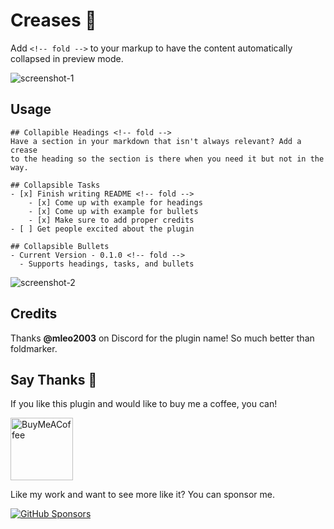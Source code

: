 # Creases :shirt:

Add `<!-- fold -->` to your markup to have the content automatically collapsed in preview mode.

![screenshot-1](https://user-images.githubusercontent.com/693981/107125185-5667b980-6876-11eb-8757-684c6e3e5c4a.png)

## Usage

```
## Collapible Headings <!-- fold -->
Have a section in your markdown that isn't always relevant? Add a crease
to the heading so the section is there when you need it but not in the way.

## Collapsible Tasks
- [x] Finish writing README <!-- fold -->
	- [x] Come up with example for headings
	- [x] Come up with example for bullets
	- [x] Make sure to add proper credits
- [ ] Get people excited about the plugin

## Collapsible Bullets
- Current Version - 0.1.0 <!-- fold -->
  - Supports headings, tasks, and bullets
```

![screenshot-2](https://user-images.githubusercontent.com/693981/107279311-e0558500-6a24-11eb-8f16-878fbfd85b36.png)

## Credits

Thanks **@mleo2003** on Discord for the plugin name! So much better than foldmarker.

## Say Thanks 🙏

If you like this plugin and would like to buy me a coffee, you can!

[<img src="https://cdn.buymeacoffee.com/buttons/v2/default-violet.png" alt="BuyMeACoffee" width="100">](https://www.buymeacoffee.com/liamcain)

Like my work and want to see more like it? You can sponsor me.

[![GitHub Sponsors](https://img.shields.io/github/sponsors/liamcain?style=social)](https://github.com/sponsors/liamcain)

